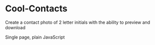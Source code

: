 # Cool-Contacts
Create a contact photo of 2 letter initials with the ability to preview and download

Single page, plain JavaScript
